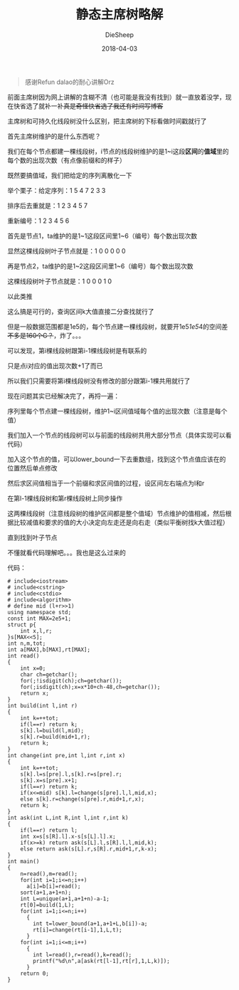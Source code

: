 ﻿---
layout:     post
title:      "静态主席树略解"
date:       2018-04-03
author:     "DieSheep"
header-img: "img/used/2333.jpg"
catalog: true
tags:
    - 主席树
---
>感谢Refun dalao的耐心讲解Orz

前面主席树因为网上讲解的含糊不清（也可能是我没有找到）就一直放着没学，现在快省选了就补一补~~真是奇怪快省选了我还有时间写博客~~

主席树和可持久化线段树没什么区别，把主席树的下标看做时间戳就行了

首先主席树维护的是什么东西呢？

我们在每个节点都建一棵线段树，i节点的线段树维护的是1~i这段**区间**的**值域**里的每个数的出现次数（有点像前缀和的样子）

既然要搞值域，我们把给定的序列离散化一下

举个栗子：给定序列：1 5 4 7 2 3 3

排序后去重就是：1 2 3 4 5 7

重新编号：1 2 3 4 5 6

首先是节点1，ta维护的是1~1这段区间里1~6（编号）每个数出现次数

显然这棵线段树叶子节点就是：1 0 0 0 0 0

再是节点2，ta维护的是1~2这段区间里1~6（编号）每个数出现次数

这棵线段树叶子节点就是：1 0 0 0 1 0

以此类推

这么搞是可行的，查询区间k大值直接二分查找就行了

但是一般数据范围都是1e5的，每个节点建一棵线段树，就要开1e5*1e5*4的空间~~差不多是160个G？~~，炸了。。。

可以发现，第i棵线段树跟第i-1棵线段树是有联系的

只是点i对应的值出现次数+1了而已

所以我们只需要将第i棵线段树没有修改的部分跟第i-1棵共用就行了

现在问题其实已经解决完了，再捋一遍：

序列里每个节点建一棵线段树，维护1~i区间值域每个值的出现次数（注意是每个值）

我们加入一个节点的线段树可以与前面的线段树共用大部分节点（具体实现可以看代码）

加入这个节点的值，可以lower_bound一下去重数组，找到这个节点值应该在的位置然后单点修改

然后求区间值相当于一个前缀和求区间值的过程，设区间左右端点为l和r

在第l-1棵线段树和第r棵线段树上同步操作

这两棵线段树（注意线段树的维护区间都是整个值域）节点维护的值相减，然后根据比较减值和要求的值的大小决定向左走还是向右走（类似平衡树找k大值过程）

直到找到叶子节点

不懂就看代码理解吧。。。我也是这么过来的

代码：
```
# include<iostream>
# include<cstring>
# include<cstdio>
# include<algorithm>
# define mid (l+r>>1)
using namespace std;
const int MAX=2e5+1;
struct p{
	int x,l,r;
}s[MAX<<5];
int n,m,tot;
int a[MAX],b[MAX],rt[MAX];
int read()
{
	int x=0;
	char ch=getchar();
	for(;!isdigit(ch);ch=getchar());
	for(;isdigit(ch);x=x*10+ch-48,ch=getchar());
	return x;
}
int build(int l,int r)
{
	int k=++tot;
	if(l==r) return k;
	s[k].l=build(l,mid);
	s[k].r=build(mid+1,r);
	return k;
}
int change(int pre,int l,int r,int x)
{
	int k=++tot;
	s[k].l=s[pre].l,s[k].r=s[pre].r;
	s[k].x=s[pre].x+1;
	if(l==r) return k;
	if(x<=mid) s[k].l=change(s[pre].l,l,mid,x);
	else s[k].r=change(s[pre].r,mid+1,r,x);
	return k;
}
int ask(int L,int R,int l,int r,int k)
{
	if(l==r) return l;
	int x=s[s[R].l].x-s[s[L].l].x;
	if(x>=k) return ask(s[L].l,s[R].l,l,mid,k);
	else return ask(s[L].r,s[R].r,mid+1,r,k-x);
}
int main()
{
	n=read(),m=read();
	for(int i=1;i<=n;i++)
	  a[i]=b[i]=read();
	sort(a+1,a+1+n);
	int L=unique(a+1,a+1+n)-a-1;
	rt[0]=build(1,L);
	for(int i=1;i<=n;i++)
	  {
	  	int t=lower_bound(a+1,a+1+L,b[i])-a;
	  	rt[i]=change(rt[i-1],1,L,t);
	  }
	for(int i=1;i<=m;i++)
	  {
	  	int l=read(),r=read(),k=read();
	  	printf("%d\n",a[ask(rt[l-1],rt[r],1,L,k)]);
	  }
	return 0;
}
```
